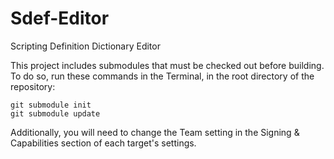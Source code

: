 Sdef-Editor
===========

Scripting Definition Dictionary Editor

This project includes submodules that must be checked out before building. To do so, run these commands in the Terminal, in the root directory of the repository:

```
git submodule init
git submodule update
```

Additionally, you will need to change the Team setting in the Signing & Capabilities section of each target's settings.
